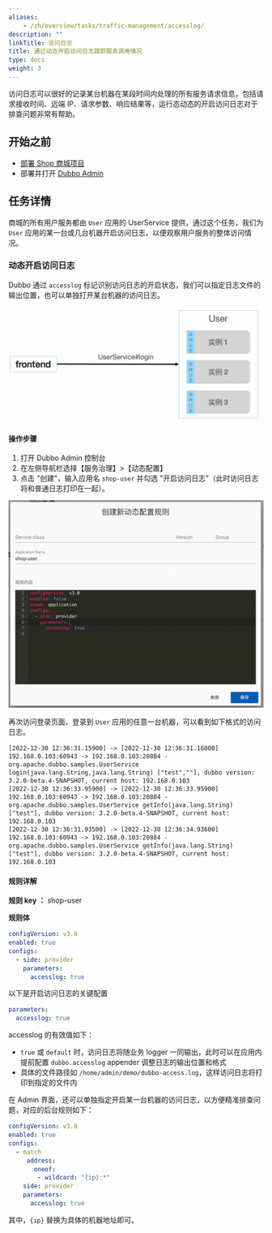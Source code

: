 ```yaml
---
aliases:
    - /zh/overview/tasks/traffic-management/accesslog/
description: ""
linkTitle: 访问日志
title: 通过动态开启访问日志跟踪服务调用情况
type: docs
weight: 3
---
```




访问日志可以很好的记录某台机器在某段时间内处理的所有服务请求信息，包括请求接收时间、远端 IP、请求参数、响应结果等，运行态动态的开启访问日志对于排查问题非常有帮助。

## 开始之前
* [部署 Shop 商城项目](../#部署商场系统)
* 部署并打开 [Dubbo Admin](../.././../reference/admin/architecture/)

## 任务详情

商城的所有用户服务都由 `User` 应用的 UserService 提供，通过这个任务，我们为 `User` 应用的某一台或几台机器开启访问日志，以便观察用户服务的整体访问情况。

### 动态开启访问日志

Dubbo 通过 `accesslog` 标记识别访问日志的开启状态，我们可以指定日志文件的输出位置，也可以单独打开某台机器的访问日志。

![accesslog.png](/imgs/v3/tasks/accesslog/accesslog1.png)

#### 操作步骤
1. 打开 Dubbo Admin 控制台
2. 在左侧导航栏选择【服务治理】>【动态配置】
3. 点击 "创建"，输入应用名 `shop-user` 并勾选 "开启访问日志"（此时访问日志将和普通日志打印在一起）。

![Admin 访问日志设置截图](/imgs/v3/tasks/accesslog/accesslog_admin.png)

再次访问登录页面，登录到 `User` 应用的任意一台机器，可以看到如下格式的访问日志。

```text
[2022-12-30 12:36:31.15900] -> [2022-12-30 12:36:31.16000] 192.168.0.103:60943 -> 192.168.0.103:20884 - org.apache.dubbo.samples.UserService login(java.lang.String,java.lang.String) ["test",""], dubbo version: 3.2.0-beta.4-SNAPSHOT, current host: 192.168.0.103
[2022-12-30 12:36:33.95900] -> [2022-12-30 12:36:33.95900] 192.168.0.103:60943 -> 192.168.0.103:20884 - org.apache.dubbo.samples.UserService getInfo(java.lang.String) ["test"], dubbo version: 3.2.0-beta.4-SNAPSHOT, current host: 192.168.0.103
[2022-12-30 12:36:31.93500] -> [2022-12-30 12:36:34.93600] 192.168.0.103:60943 -> 192.168.0.103:20884 - org.apache.dubbo.samples.UserService getInfo(java.lang.String) ["test"], dubbo version: 3.2.0-beta.4-SNAPSHOT, current host: 192.168.0.103
```

#### 规则详解

**规则 key ：** shop-user

**规则体**

```yaml
configVersion: v3.0
enabled: true
configs:
  - side: provider
    parameters:
      accesslog: true
```

以下是开启访问日志的关键配置

```yaml
parameters:
  accesslog: true
```

accesslog 的有效值如下：
* `true` 或 `default` 时，访问日志将随业务 logger 一同输出，此时可以在应用内提前配置 `dubbo.accesslog` appender 调整日志的输出位置和格式
* 具体的文件路径如 `/home/admin/demo/dubbo-access.log`，这样访问日志将打印到指定的文件内

在 Admin 界面，还可以单独指定开启某一台机器的访问日志，以方便精准排查问题，对应的后台规则如下：

```yaml
configVersion: v3.0
enabled: true
configs:
  - match
     address:
       oneof:
        - wildcard: "{ip}:*"
    side: provider
    parameters:
      accesslog: true
```

其中，`{ip}` 替换为具体的机器地址即可。